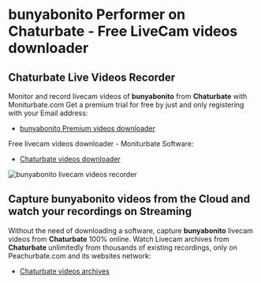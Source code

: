 # bunyabonito Performer on Chaturbate - Free LiveCam videos downloader

## Chaturbate Live Videos Recorder

Monitor and record livecam videos of **bunyabonito** from **Chaturbate** with Moniturbate.com
Get a premium trial for free by just and only registering with your Email address:
* [bunyabonito Premium videos downloader](https://moniturbate.com/request-demo-licence-key.html)

Free livecam videos downloader - Moniturbate Software:
* [Chaturbate videos downloader](https://moniturbate.com/moniturbate-download-software.html)

![bunyabonito livecam videos recorder](https://peachurnet.com/templates/moniturbate-software.png)


## Capture bunyabonito videos from the Cloud and watch your recordings on Streaming

Without the need of downloading a software, capture **bunyabonito** livecam videos from **Chaturbate** 100% online.
Watch Livecam archives from **Chaturbate** unlimitedly from thousands of existing recordings, only on Peachurbate.com and its websites network:
* [Chaturbate videos archives](https://peachurnet.com/)